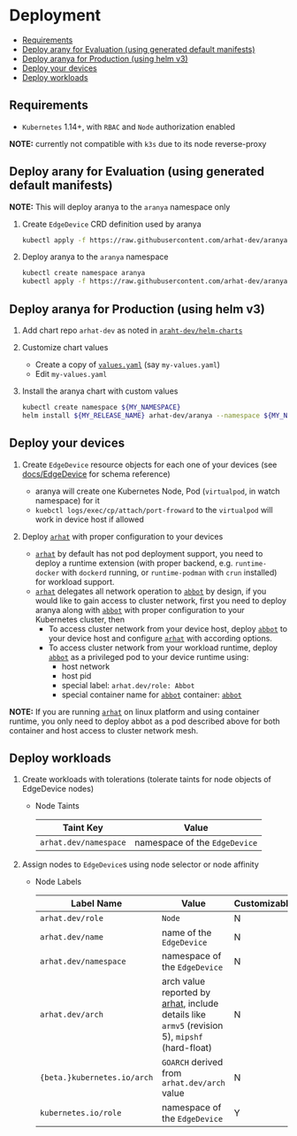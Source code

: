 # Deployment

- [Requirements](#requirements)
- [Deploy arany for Evaluation (using generated default manifests)](#deploy-arany-for-evaluation-using-generated-default-manifests)
- [Deploy aranya for Production (using helm v3)](#deploy-aranya-for-production-using-helm-v3)
- [Deploy your devices](#deploy-your-devices)
- [Deploy workloads](#deploy-workloads)

## Requirements

- `Kubernetes` 1.14+, with `RBAC` and `Node` authorization enabled

__NOTE:__ currently not compatible with `k3s` due to its node reverse-proxy

## Deploy arany for Evaluation (using generated default manifests)

__NOTE:__ This will deploy aranya to the `aranya` namespace only

1. Create `EdgeDevice` CRD definition used by aranya

   ```bash
   kubectl apply -f https://raw.githubusercontent.com/arhat-dev/aranya/master/cicd/deploy/charts/aranya/crds/aranya.arhat.dev_edgedevices.yaml
   ```

1. Deploy aranya to the `aranya` namespace

   ```bash
   kubectl create namespace aranya
   kubectl apply -f https://raw.githubusercontent.com/arhat-dev/aranya/cicd/deploy/kube/aranya.yaml
   ```

## Deploy aranya for Production (using helm v3)

1. Add chart repo `arhat-dev` as noted in [`araht-dev/helm-charts`](https://github.com/arhat-dev/helm-charts)

1. Customize chart values
   - Create a copy of [`values.yaml`](../cicd/deploy/charts/aranya/values.yaml) (say `my-values.yaml`)
   - Edit `my-values.yaml`

1. Install the aranya chart with custom values

   ```bash
   kubectl create namespace ${MY_NAMESPACE}
   helm install ${MY_RELEASE_NAME} arhat-dev/aranya --namespace ${MY_NAMESPACE} -f my-values.yaml
   ```

## Deploy your devices

1. Create `EdgeDevice` resource objects for each one of your devices (see [docs/EdgeDevice](./docs/EdgeDevice.md) for schema reference)
   - aranya will create one Kubernetes Node, Pod (`virtualpod`, in watch namespace) for it
   - `kuebctl logs/exec/cp/attach/port-froward` to the `virtualpod` will work in device host if allowed

1. Deploy [`arhat`][arhat] with proper configuration to your devices
   - [`arhat`][arhat] by default has not pod deployment support, you need to deploy a runtime extension (with proper backend, e.g. `runtime-docker` with `dockerd` running, or `runtime-podman` with `crun` installed) for workload support.
   - [`arhat`][arhat] delegates all network operation to [`abbot`][abbot] by design, if you would like to gain access to cluster network, first you need to deploy aranya along with [`abbot`][abbot] with proper configuration to your Kubernetes cluster, then
     - To access cluster network from your device host, deploy [`abbot`][abbot] to your device host and configure [`arhat`][arhat] with according options.
     - To access cluster network from your workload runtime, deploy [`abbot`][abbot] as a privileged pod to your device runtime using:
         - host network
         - host pid
         - special label: `arhat.dev/role: Abbot`
         - special container name for [`abbot`][abbot] container: [`abbot`][abbot]

__NOTE:__ If you are running [`arhat`][arhat] on linux platform and using container runtime, you only need to deploy abbot as a pod described above for both container and host access to cluster network mesh.

## Deploy workloads

1. Create workloads with tolerations (tolerate taints for node objects of EdgeDevice nodes)

   - Node Taints

      | Taint Key             | Value                         |
      | --------------------- | ----------------------------- |
      | `arhat.dev/namespace` | namespace of the `EdgeDevice` |

1. Assign nodes to `EdgeDevice`s using node selector or node affinity

   - Node Labels

      | Label Name                  | Value                                                                                                   | Customizable |
      | --------------------------- | ------------------------------------------------------------------------------------------------------- | ------------ |
      | `arhat.dev/role`            | `Node`                                                                                                  | N            |
      | `arhat.dev/name`            | name of the `EdgeDevice`                                                                                | N            |
      | `arhat.dev/namespace`       | namespace of the `EdgeDevice`                                                                           | N            |
      | `arhat.dev/arch`            | arch value reported by [arhat][arhat], include details like `armv5` (revision 5), `mipshf` (hard-float) | N            |
      | `{beta.}kubernetes.io/arch` | `GOARCH` derived from `arhat.dev/arch` value                                                            | N            |
      | `kubernetes.io/role`        | namespace of the `EdgeDevice`                                                                           | Y            |

[arhat]: https://github.com/arhat-dev/arhat
[abbot]: https://github.com/arhat-dev/abbot
